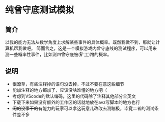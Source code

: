 # 纯曾守底测试模拟

## 简介

以我的能力无法从数学角度上求解某些事件的具体概率。既然我做不到，那就让计算机帮我做吧。
简而言之，这是一个模拟游戏内曾守底线的测试程序，可以用来测一些概率性事件，比如测四曾守底被(矿工)蹭的概率。

## 说明

* 很潦草，有些注释掉的语句没去掉，不过不要在意这些细节
* 能加注释的地方都加了，应该没啥难懂的地方吧（
* 考虑到VScode的默认编码，这里的代码除了注释其他部分全英文
* 下载下来如果没有额外的工作区的话就地放在avz写脚本的地方也行
* ~~闲的没事干的~~有能力的玩家可以拿这玩意儿改改去测蹦极，毕竟二者的测试条件差不多
